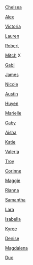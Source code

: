 [Chelsea]( https://ashleychelseanmdd.tumblr.com)

[Alex](https://alexjpeg.com) 

[Victoria](https://www.victoriamessikian.com) 

[Lauren](https://laurensnewmedia.tumblr.com)

[Robert](https://therobertsundstrom.com) 

[Mitch](https://www.tumblr.com/dashboard)  X

[Gabi](https://gabiwilson15.tumblr.com)

[James](https://jamesparknmdd.tumblr.com)

[Nicole](https://nicolezlot.home.blog/)

[Austin](https://austinpoonnmdd1001.tumblr.com)

[Huyen](https://huyenlam6.wordpress.com)

[Marielle](https://mariellesarmiento.tumblr.com)

[Gaby](http://gabysilva143.tumblr.com/)

[Aisha](https://ajamal3.tumblr.com/)

[Katie](https://katieinfoweb.tumblr.com/)

[Valeria](https://medium.com/@valeco97)

[Troy](https://www.tumblr.com/blog/troylopez)

[Corinne](https://thisiscorinne.weebly.com)

[Maggie]( silentstudentstranger.tumblr.com)

[Rianna](https://riannabelaire.com/blog/)

[Samantha](samanthawei.tumblr.com)

[Lara](https://larasophiafoley.squarespace.com/nmddblog/)

[Isabella](https://www.tumblr.com/blog/gangstaknifewieldingcrab)

[Kyree]()

[Denise]()

[Magdalena]()

[Duc]()


